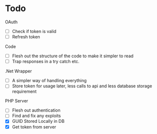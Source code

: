 # Todo

OAuth
- [ ] Check if token is valid
- [ ] Refresh token

Code
- [ ] Flesh out the structure of the code to make it simpler to read
- [ ] Trap responses in a try catch etc.

.Net Wrapper 
- [ ] A simpler way of handling everything
- [ ] Store token for usage later, less calls to api and less database storage requirement
 
PHP Server
- [ ] Flesh out authentication
- [ ] Find and fix any exploits
- [X] GUID Stored Locally in DB
- [X] Get token from server
